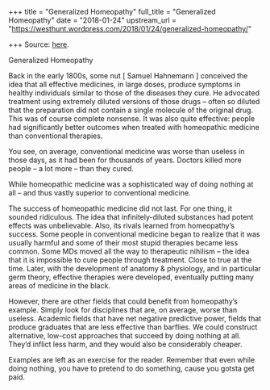 +++
title = "Generalized Homeopathy"
full_title = "Generalized Homeopathy"
date = "2018-01-24"
upstream_url = "https://westhunt.wordpress.com/2018/01/24/generalized-homeopathy/"

+++
Source: [here](https://westhunt.wordpress.com/2018/01/24/generalized-homeopathy/).

Generalized Homeopathy

Back in the early 1800s, some nut \[ Samuel Hahnemann \] conceived the
idea that all effective medicines, in large doses, produce symptoms in
healthy individuals similar to those of the diseases they cure. He
advocated treatment using extremely diluted versions of those drugs –
often so diluted that the preparation did not contain a single molecule
of the original drug. This was of course complete nonsense. It was also
quite effective: people had significantly better outcomes when treated
with homeopathic medicine than conventional therapies.

You see, on average, conventional medicine was worse than useless in
those days, as it had been for thousands of years. Doctors killed more
people – a lot more – than they cured.

While homeopathic medicine was a sophisticated way of doing nothing at
all – and thus vastly superior to conventional medicine.

The success of homeopathic medicine did not last. For one thing, it
sounded ridiculous. The idea that infinitely-diluted substances had
potent effects was unbelievable. Also, its rivals learned from
homeopathy’s success. Some people in conventional medicine began to
realize that it was usually harmful and some of their most stupid
therapies became less common. Some MDs moved all the way to therapeutic
nihilism – the idea that it is impossible to cure people through
treatment. Close to true at the time. Later, with the development of
anatomy & physiology, and in particular germ theory, effective therapies
were developed, eventually putting many areas of medicine in the black.

However, there are other fields that could benefit from homeopathy’s
example. Simply look for disciplines that are, on average, worse than
useless. Academic fields that have net negative predictive power, fields
that produce graduates that are less effective than barflies. We could
construct alternative, low-cost approaches that succeed by doing nothing
at all.  
They’d inflict less harm, and they would also be considerably cheaper.

Examples are left as an exercise for the reader. Remember that even
while doing nothing, you have to pretend to do something, cause you
gotsta get paid.

